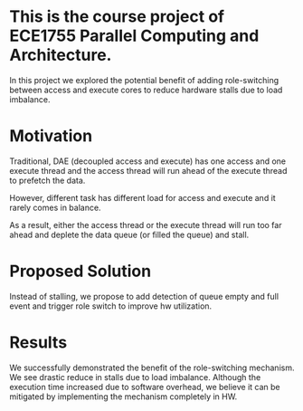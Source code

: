 # This is the course project of ECE1755 Parallel Computing and Architecture.

In this project we explored the potential benefit of adding role-switching between access and execute cores to reduce hardware stalls due to load imbalance.

# Motivation
Traditional, DAE (decoupled access and execute) has one access and one execute thread and the access thread will run ahead of the execute thread to prefetch the data.

However, different task has different load for access and execute and it rarely comes in balance.

As a result, either the access thread or the execute thread will run too far ahead and deplete the data queue (or filled the queue) and stall.

# Proposed Solution
Instead of stalling, we propose to add detection of queue empty and full event and trigger role switch to improve hw utilization.

# Results
We successfully demonstrated the benefit of the role-switching mechanism. We see drastic reduce in stalls due to load imbalance.
Although the execution time increased due to software overhead, we believe it can be mitigated by implementing the mechanism completely in HW.
